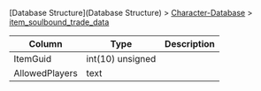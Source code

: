 [Database Structure](Database Structure) > [Character-Database](Character-Database) > [item_soulbound_trade_data](item_soulbound_trade_data)

Column | Type | Description
--- | --- | ---
ItemGuid | int(10) unsigned | 
AllowedPlayers | text | 
